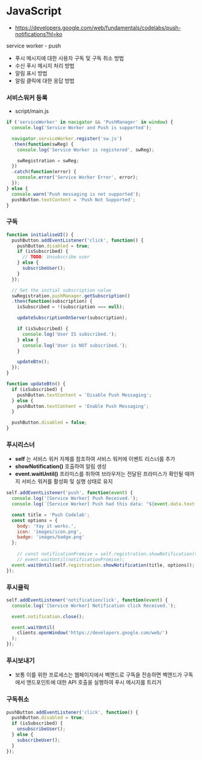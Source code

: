 # JavaScript

- https://developers.google.com/web/fundamentals/codelabs/push-notifications?hl=ko



service worker - push



- 푸시 메시지에 대한 사용자 구독 및 구독 취소 방법
- 수신 푸시 메시지 처리 방법
- 알림 표시 방법
- 알림 클릭에 대한 응답 방법



### 서비스워커 등록

- script/main.js

```javascript
if ('serviceWorker' in navigator && 'PushManager' in window) {
  console.log('Service Worker and Push is supported');

  navigator.serviceWorker.register('sw.js')
  .then(function(swReg) {
    console.log('Service Worker is registered', swReg);

    swRegistration = swReg;
  })
  .catch(function(error) {
    console.error('Service Worker Error', error);
  });
} else {
  console.warn('Push messaging is not supported');
  pushButton.textContent = 'Push Not Supported';
}
```



### 구독

```javascript
function initialiseUI() {
  pushButton.addEventListener('click', function() {
    pushButton.disabled = true;
    if (isSubscribed) {
      // TODO: Unsubscribe user
    } else {
      subscribeUser();
    }
  });

  // Set the initial subscription value
  swRegistration.pushManager.getSubscription()
  .then(function(subscription) {
    isSubscribed = !(subscription === null);

    updateSubscriptionOnServer(subscription);

    if (isSubscribed) {
      console.log('User IS subscribed.');
    } else {
      console.log('User is NOT subscribed.');
    }

    updateBtn();
  });
}

function updateBtn() {
  if (isSubscribed) {
    pushButton.textContent = 'Disable Push Messaging';
  } else {
    pushButton.textContent = 'Enable Push Messaging';
  }

  pushButton.disabled = false;
}
```



### 푸시리스너

- **self** 는 서비스 워커 자체를 참조하여 서비스 워커에 이벤트 리스너를 추가
- **showNotification()**  호출하여 알림 생성
- **event.waitUntil()** 프라미스를 취하여 브라우저는 전달된 프라미스가 확인될 때까지 
  서비스 워커를 활성화 및 실행 상태로 유지

```javascript
self.addEventListener('push', function(event) {
  console.log('[Service Worker] Push Received.');
  console.log(`[Service Worker] Push had this data: "${event.data.text()}"`);

  const title = 'Push Codelab';
  const options = {
    body: 'Yay it works.',
    icon: 'images/icon.png',
    badge: 'images/badge.png'
  };
  
 	// const notificationPromise = self.registration.showNotification(title, options);
	// event.waitUntil(notificationPromise);
  event.waitUntil(self.registration.showNotification(title, options));
});
```



### 푸시클릭

```javascript
self.addEventListener('notificationclick', function(event) {
  console.log('[Service Worker] Notification click Received.');

  event.notification.close();

  event.waitUntil(
    clients.openWindow('https://developers.google.com/web/')
  );
});
```



### 푸시보내기

- 보통 이를 위한 프로세스는 웹페이지에서 벡엔드로 구독을 전송하면 
  벡엔드가 구독에서 엔드포인트에 대한 API 호출을 실행하여 푸시 메시지를 트리거



### 구독취소

```javascript
pushButton.addEventListener('click', function() {
  pushButton.disabled = true;
  if (isSubscribed) {
    unsubscribeUser();
  } else {
    subscribeUser();
  }
});
```

